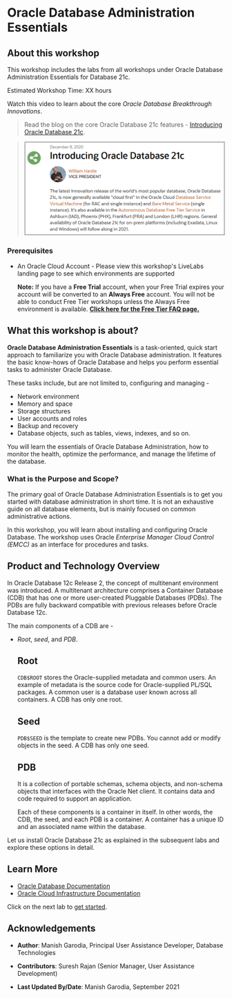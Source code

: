 # Oracle Database Administration Essentials

## About this workshop

This workshop includes the labs from all workshops under Oracle Database Administration Essentials for Database 21c. 

Estimated Workshop Time: XX hours 

Watch this video to learn about the core *Oracle Database Breakthrough Innovations*.

[](youtube:sFQqiGCSh9c)

> Read the blog on the core Oracle Database 21c features - [Introducing Oracle Database 21c](https://blogs.oracle.com/database/introducing-oracle-database-21c).

> ![Introducing Oracle Database 21c](../install-db/intro-install/images/intro-db21-vp-blog.png)

### Prerequisites

- An Oracle Cloud Account - Please view this workshop's LiveLabs landing page to see which environments are supported

  **Note:** If you have a **Free Trial** account, when your Free Trial expires your account will be converted to an **Always Free** account. You will not be able to conduct Free Tier workshops unless the Always Free environment is available. **[Click here for the Free Tier FAQ page.](https://www.oracle.com/cloud/free/faq.html)**

## What this workshop is about?

**Oracle Database Administration Essentials** is a task-oriented, quick start approach to familiarize you with Oracle Database administration. It features the basic know-hows of Oracle Database and helps you perform essential tasks to administer Oracle Database.

These tasks include, but are not limited to, configuring and managing - 

- Network environment
- Memory and space
- Storage structures
- User accounts and roles
- Backup and recovery
- Database objects, such as tables, views, indexes, and so on.

You will learn the essentials of Oracle Database Administration, how to monitor the health, optimize the performance, and manage the lifetime of the database. 


### What is the Purpose and Scope?

The primary goal of Oracle Database Administration Essentials is to get you started with database administration in short time. It is not an exhaustive guide on all database elements, but is mainly focused on common administrative actions.

In this workshop, you will learn about installing and configuring Oracle Database. The workshop uses Oracle *Enterprise Manager Cloud Control (EMCC)* as an interface for procedures and tasks. 


## Product and Technology Overview

In Oracle Database 12c Release 2, the concept of multitenant environment was introduced. A multitenant architecture comprises a Container Database (CDB) that has one or more user-created Pluggable Databases (PDBs). The PDBs are fully backward compatible with previous releases before Oracle Database 12c.

The main components of a CDB are - 

- *Root*, *seed*, and *PDB*.  

    ## Root

	`CDB$ROOT` stores the Oracle-supplied metadata and common users. An example of metadata is the source code for Oracle-supplied PL/SQL packages. A common user is a database user known across all containers. A CDB has only one root.

    ## Seed

	`PDB$SEED` is the template to create new PDBs. You cannot add or modify objects in the seed. A CDB has only one seed.

    ## PDB

	It is a collection of portable schemas, schema objects, and non-schema objects that interfaces with the Oracle Net client. It contains data and code required to support an application.

	Each of these components is a container in itself. In other words, the CDB, the seed, and each PDB is a container. A container has a unique ID and an associated name within the database.  

Let us install Oracle Database 21c as explained in the subsequent labs and explore these options in detail.


## Learn More

- [Oracle Database Documentation](https://docs.oracle.com/en/database/oracle/oracle-database/index.html)
- [Oracle Cloud Infrastructure Documentation](https://docs.oracle.com/en-us/iaas/Content/Identity/Concepts/overview.htm)

Click on the next lab to [get started](#next).

## Acknowledgements

- **Author**: Manish Garodia, Principal User Assistance Developer, Database Technologies

- **Contributors**: Suresh Rajan (Senior Manager, User Assistance Development)

<!-- Prakash Jashnani (Manager, User Assistance Development), Subhash Chandra (Principal User Assistance Developer), Subrahmanyam Kodavaluru (Principal Member Technical Staff), Dharma Sirnapalli (Principal Member Technical Staff)-->

- **Last Updated By/Date**: Manish Garodia, September 2021
